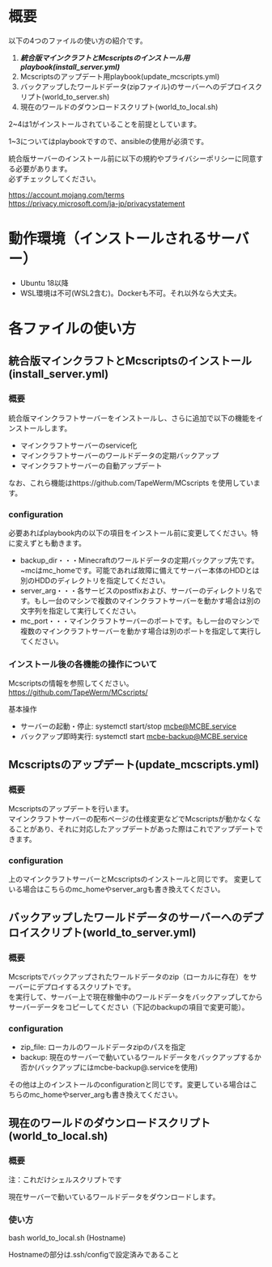 # 概要 #
以下の4つのファイルの使い方の紹介です。

1. ***統合版マインクラフトとMcscriptsのインストール用playbook(install_server.yml)***  
2. Mcscriptsのアップデート用playbook(update_mcscripts.yml)  
3. バックアップしたワールドデータ(zipファイル)のサーバーへのデプロイスクリプト(world_to_server.sh)
4. 現在のワールドのダウンロードスクリプト(world_to_local.sh)

2~4は1がインストールされていることを前提としています。

1~3についてはplaybookですので、ansibleの使用が必須です。

統合版サーバーのインストール前に以下の規約やプライバシーポリシーに同意する必要があります。  
必ずチェックしてください。  

https://account.mojang.com/terms  
https://privacy.microsoft.com/ja-jp/privacystatement  

# 動作環境（インストールされるサーバー） ##

* Ubuntu 18以降
* WSL環境は不可(WSL2含む)。Dockerも不可。それ以外なら大丈夫。

# 各ファイルの使い方

## 統合版マインクラフトとMcscriptsのインストール(install_server.yml)

### 概要  
統合版マインクラフトサーバーをインストールし、さらに追加で以下の機能をインストールします。  

- マインクラフトサーバーのservice化
- マインクラフトサーバーのワールドデータの定期バックアップ
- マインクラフトサーバーの自動アップデート

なお、これら機能はhttps://github.com/TapeWerm/MCscripts を使用しています。

### configuration
必要あればplaybook内の以下の項目をインストール前に変更してください。特に変えずとも動きます。  

- backup_dir・・・Minecraftのワールドデータの定期バックアップ先です。~mcはmc_homeです。可能であれば故障に備えてサーバー本体のHDDとは別のHDDのディレクトリを指定してください。  
- server_arg・・・各サービスのpostfixおよび、サーバーのディレクトリ名です。もし一台のマシンで複数のマインクラフトサーバーを動かす場合は別の文字列を指定して実行してください。  
- mc_port・・・マインクラフトサーバーのポートです。もし一台のマシンで複数のマインクラフトサーバーを動かす場合は別のポートを指定して実行してください。  

### インストール後の各機能の操作について

Mcscriptsの情報を参照してください。  
https://github.com/TapeWerm/MCscripts/  

基本操作  
- サーバーの起動・停止: systemctl start/stop mcbe@MCBE.service  
- バックアップ即時実行: systemctl start mcbe-backup@MCBE.service  

## Mcscriptsのアップデート(update_mcscripts.yml)  

### 概要

Mcscriptsのアップデートを行います。  
マインクラフトサーバーの配布ページの仕様変更などでMcscriptsが動かなくなることがあり、それに対応したアップデートがあった際はこれでアップデートできます。  

### configuration

上のマインクラフトサーバーとMcscriptsのインストールと同じです。 変更している場合はこちらのmc_homeやserver_argも書き換えてください。   

## バックアップしたワールドデータのサーバーへのデプロイスクリプト(world_to_server.yml)

### 概要 
Mcscriptsでバックアップされたワールドデータのzip（ローカルに存在）をサーバーにデプロイするスクリプトです。  
を実行して、サーバー上で現在稼働中のワールドデータをバックアップしてからサーバーデータをコピーしてください（下記のbackupの項目で変更可能）。 

### configuration

- zip_file: ローカルのワールドデータzipのパスを指定
- backup: 現在のサーバーで動いているワールドデータをバックアップするか否か(バックアップにはmcbe-backup@.serviceを使用)

その他は上のインストールのconfigurationと同じです。変更している場合はこちらのmc_homeやserver_argも書き換えてください。  

## 現在のワールドのダウンロードスクリプト(world_to_local.sh)

### 概要
注：これだけシェルスクリプトです

現在サーバーで動いているワールドデータをダウンロードします。

### 使い方

bash world_to_local.sh (Hostname)  

Hostnameの部分は.ssh/configで設定済みであること  

